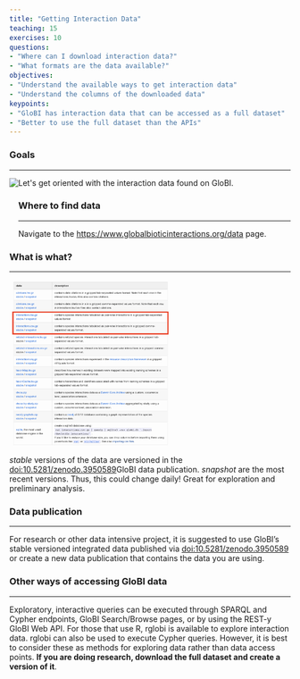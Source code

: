 ```yaml
---
title: "Getting Interaction Data"
teaching: 15
exercises: 10
questions:
- "Where can I download interaction data?"
- "What formats are the data available?"
objectives:
- "Understand the available ways to get interaction data"
- "Understand the columns of the downloaded data"
keypoints:
- "GloBI has interaction data that can be accessed as a full dataset"
- "Better to use the full dataset than the APIs"
---
```



### Goals
-----

<img src="https://www.globalbioticinteractions.org/assets/globi.svg" height="100px" align="left"  />
Let's get oriented with the interaction data found on GloBI.

### Where to find data
-----

Navigate to the https://www.globalbioticinteractions.org/data page.


### What is what?
-----

<img src="https://github.com/globalbioticinteractions/interaction-data-workshop/blob/gh-pages/fig/interaction-data.png" height="300" align="center"  />

*stable* versions of the data are versioned in the [doi:10.5281/zenodo.3950589](https://zenodo.org/record/3950590)GloBI data publication.
*snapshot* are the most recent versions. Thus, this could change daily! Great for exploration and preliminary analysis.

### Data publication
----
For research or other data intensive project, it is suggested to use GloBI’s stable versioned integrated data published via [doi:10.5281/zenodo.3950589](https://zenodo.org/record/3950590) or create a new data publication that contains the data you are using.


### Other ways of accessing GloBI data
-----

Exploratory, interactive queries can be executed through SPARQL and Cypher endpoints, GloBI Search/Browse pages, or by using the REST-y GloBI Web API. For those that use R, rglobi is available to explore interaction data. rglobi can also be used to execute Cypher queries. However, it is best to consider these as methods for exploring data rather than data access points. **If you are doing research, download the full dataset and create a version of it**.

